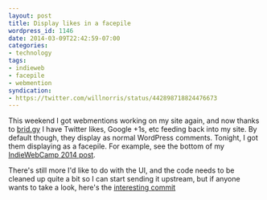 ```yaml
---
layout: post
title: Display likes in a facepile
wordpress_id: 1146
date: 2014-03-09T22:42:59-07:00
categories:
- technology
tags:
- indieweb
- facepile
- webmention
syndication:
- https://twitter.com/willnorris/status/442898718824476673
---
```

This weekend I got webmentions working on my site again, and now thanks to [brid.gy](http://brid.gy) I have Twitter
likes, Google +1s, etc feeding back into my site.  By default though, they display as normal WordPress comments.
Tonight, I got them displaying as a facepile.  For example, see the bottom of my [IndieWebCamp 2014
post](https://willnorris.com/2014/03/indiewebcamp-2014).

There's still more I'd like to do with the UI, and the code needs to be cleaned up quite a bit so I can start sending it
upstream, but if anyone wants to take a look, here's the [interesting commit][]

[interesting commit]: https://github.com/willnorris/willnorris.com-wordpress/commit/d6061d6
